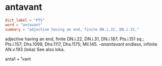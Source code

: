 # antavant

``` toml
dict_label = "PTS"
word = "antavant"
summary = "adjective having an end, finite DN.i.22, DN.i.31,"
```

adjective having an end, finite DN.i.22, DN.i.31, DN.i.187; Pts.i.151 sq.; Pts.i.157; Dhs.1099, Dhs.1117, Dhs.1175; Mil.145. *\-anantavant* endless, infinite AN.v.193 (loka) See also loka.

anta1 \+ ˚vant

